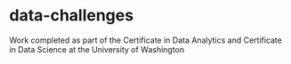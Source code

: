 # data-challenges
Work completed as part of the Certificate in Data Analytics and Certificate in Data Science at the University of Washington
